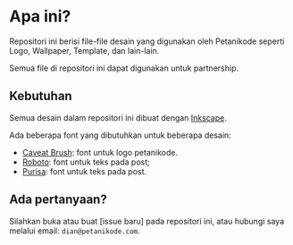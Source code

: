 # Apa ini?

Repositori ini berisi file-file desain yang
digunakan oleh Petanikode seperti Logo, Wallpaper,
Template, dan lain-lain.

Semua file di repositori ini dapat digunakan
untuk partnership.


## Kebutuhan

Semua desain dalam repositori ini dibuat dengan
[Inkscape](https://www.inkscape.org/).

Ada beberapa font yang dibutuhkan untuk beberapa
desain:

* [Caveat Brush](https://fonts.google.com/specimen/Caveat+Brush): font untuk logo petanikode.
* [Roboto](https://fonts.google.com/specimen/Roboto): font untuk teks pada post;
* [Purisa](https://packages.ubuntu.com/xenial/fonts/fonts-tlwg-purisa-ttf): font untuk teks pada post.

## Ada pertanyaan?

Silahkan buka atau buat [issue baru] pada repositori ini, atau hubungi
saya melalui email: `dian@petanikode.com`.
